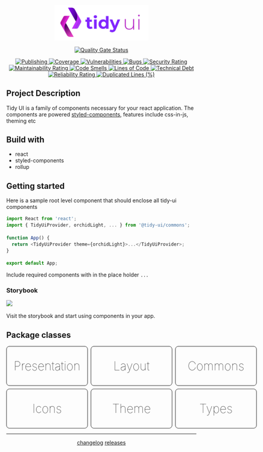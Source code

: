 <p align="center">
  <img width="250" src="https://raw.githubusercontent.com/badatt/tidy-ui/main/internals/assets/images/storybook-logo.png" alt="Tidy UI" />
</p>

<p align="center">
  <a href="https://sonarcloud.io/summary/new_code?id=badatt_tidy-ui" target="_blank">
    <img
      src="https://sonarcloud.io/api/project_badges/measure?project=badatt_tidy-ui&metric=alert_status"
      alt="Quality Gate Status"
    />
  </a>
</p>
<p align="center">
  <a href="https://github.com/badatt/tidy-ui/actions/workflows/publish-wf.yml" target="_blank">
    <img src="https://github.com/badatt/tidy-ui/actions/workflows/publish-wf.yml/badge.svg" alt="Publishing" />
  </a>
  <a href="https://sonarcloud.io/summary/new_code?id=badatt_tidy-ui" target="_blank">
    <img src="https://sonarcloud.io/api/project_badges/measure?project=badatt_tidy-ui&metric=coverage" alt="Coverage" />
  </a>
  <a href="https://sonarcloud.io/summary/new_code?id=badatt_tidy-ui" target="_blank">
    <img
      src="https://sonarcloud.io/api/project_badges/measure?project=badatt_tidy-ui&metric=vulnerabilities"
      alt="Vulnerabilities"
    />
  </a>
  <a href="https://sonarcloud.io/summary/new_code?id=badatt_tidy-ui" target="_blank">
    <img src="https://sonarcloud.io/api/project_badges/measure?project=badatt_tidy-ui&metric=bugs" alt="Bugs" />
  </a>
  <a href="https://sonarcloud.io/summary/new_code?id=badatt_tidy-ui" target="_blank">
    <img
      src="https://sonarcloud.io/api/project_badges/measure?project=badatt_tidy-ui&metric=security_rating"
      alt="Security Rating"
    />
  </a>
  <a href="https://sonarcloud.io/summary/new_code?id=badatt_tidy-ui" target="_blank">
    <img
      src="https://sonarcloud.io/api/project_badges/measure?project=badatt_tidy-ui&metric=sqale_rating"
      alt="Maintainability Rating"
    />
  </a>
  <a href="https://sonarcloud.io/summary/new_code?id=badatt_tidy-ui" target="_blank">
    <img
      src="https://sonarcloud.io/api/project_badges/measure?project=badatt_tidy-ui&metric=code_smells"
      alt="Code Smells"
    />
  </a>
  <a href="https://sonarcloud.io/summary/new_code?id=badatt_tidy-ui" target="_blank">
    <img
      src="https://sonarcloud.io/api/project_badges/measure?project=badatt_tidy-ui&metric=ncloc"
      alt="Lines of Code"
    />
  </a>
  <a href="https://sonarcloud.io/summary/new_code?id=badatt_tidy-ui" target="_blank">
    <img
      src="https://sonarcloud.io/api/project_badges/measure?project=badatt_tidy-ui&metric=sqale_index"
      alt="Technical Debt"
    />
  </a>
  <a href="https://sonarcloud.io/summary/new_code?id=badatt_tidy-ui" target="_blank">
    <img
      src="https://sonarcloud.io/api/project_badges/measure?project=badatt_tidy-ui&metric=reliability_rating"
      alt="Reliability Rating"
    />
  </a>
  <a href="https://sonarcloud.io/summary/new_code?id=badatt_tidy-ui" target="_blank">
    <img
      src="https://sonarcloud.io/api/project_badges/measure?project=badatt_tidy-ui&metric=duplicated_lines_density"
      alt="Duplicated Lines (%)"
    />
  </a>
</p>

## Project Description

Tidy UI is a family of components necessary for your react application. The components are powered <a href="https://styled-components.com/" target="_blank">styled-components</a>, features include css-in-js, theming etc

## Build with

- react
- styled-components
- rollup

## Getting started

Here is a sample root level component that should enclose all tidy-ui components

```typescript
import React from 'react';
import { TidyUiProvider, orchidLight, ... } from '@tidy-ui/commons';

function App() {
  return <TidyUiProvider theme={orchidLight}>...</TidyUiProvider>;
}

export default App;
```

Include required components with in the place holder `...`

### Storybook

<a href="https://main--62f5d4e6c0b101cafe0f9e33.chromatic.com" target="_blank"><img src="https://raw.githubusercontent.com/storybookjs/brand/master/badge/badge-storybook.svg"/></a>

Visit the storybook and start using components in your app.

## Package classes

<div style="display:flex;flex-direction:column;gap:8px;">
  <div style="display:flex;gap:8px;">
    <a href="https://github.com/badatt/tidy-ui/tree/main/packages/presentation" style="text-decoration:none">
      <div style="display:flex;justify-content:center;padding:2rem; border-radius:8px;border:1px solid;width:150px;">
        <span style="font-size: 2rem; font-weight:lighter">Presentation</span>
      </div>
    </a>
    <a href="https://github.com/badatt/tidy-ui/tree/main/packages/layout" style="text-decoration:none">
      <div style="display:flex;justify-content:center;padding:2rem; border-radius:8px;border:1px solid;width:150px;">
        <span style="font-size: 2rem; font-weight:lighter">Layout</span>
      </div>
    </a>
    <a href="https://github.com/badatt/tidy-ui/tree/main/packages/commons" style="text-decoration:none">
      <div style="display:flex;justify-content:center;padding:2rem; border-radius:8px;border:1px solid;width:150px;">
        <span style="font-size: 2rem; font-weight:lighter">Commons</span>
      </div>
    </a>
  </div>
  <div style="display:flex;gap:8px;">
    <a href="https://github.com/badatt/tidy-ui/tree/main/packages/icons" style="text-decoration:none">
      <div style="display:flex;justify-content:center;padding:2rem; border-radius:8px;border:1px solid;width:150px;">
        <span style="font-size: 2rem; font-weight:lighter">Icons</span>
      </div>
    </a>
    <a href="https://github.com/badatt/tidy-ui/tree/main/packages/theme" style="text-decoration:none">
      <div style="display:flex;justify-content:center;padding:2rem; border-radius:8px;border:1px solid;width:150px;">
        <span style="font-size: 2rem; font-weight:lighter">Theme</span>
      </div>
    </a>
    <a href="https://github.com/badatt/tidy-ui/tree/main/packages/types" style="text-decoration:none">
      <div style="display:flex;justify-content:center;padding:2rem; border-radius:8px;border:1px solid;width:150px;">
        <span style="font-size: 2rem; font-weight:lighter">Types</span>
      </div>
    </a>
  </div>
</div>

<hr/>
<p align="center">
  <a href="CHANGELOG.md">changelog</a>
  <a href="https://github.com/badatt/tidy-ui/releases">releases</a>
</p>
